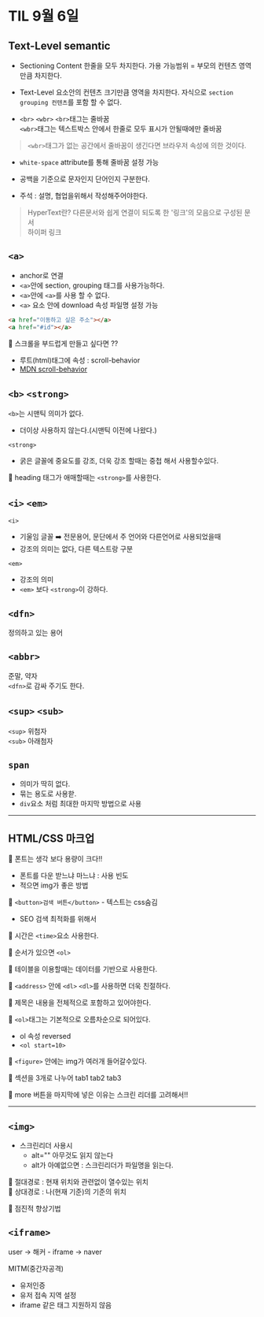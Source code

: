 # TIL 9월 6일

## Text-Level semantic

- Sectioning Content
한줄을 모두 차지한다.
가용 가능범위 = 부모의 컨텐츠 영역 만큼 차지한다.

- Text-Level
요소안의 컨텐츠 크기만큼 영역을 차지한다.
자식으로 `section grouping 컨텐츠`를 포함 할 수 없다.

- `<br>` `<wbr>`
`<br>`태그는 줄바꿈  
`<wbr>`태그는 텍스트박스 안에서 한줄로 모두 표시가 안될때에만 줄바꿈

> `<wbr>`태그가 없는 공간에서 줄바꿈이 생긴다면 브라우저 속성에 의한 것이다.

- `white-space` attribute를 통해 줄바꿈 설정 가능

- 공백을 기준으로 문자인지 단어인지 구분한다.

- 주석 : 설명, 협업을위해서 작성해주어야한다.

> HyperText란?
> 다른문서와 쉽게 연결이 되도록 한 '링크'의 모음으로 구성된 문서  
> 하이퍼 링크 

## `<a>`
- anchor로 연결
- `<a>`안에 section, grouping 태그를 사용가능하다.
- `<a>`안에 `<a>`를 사용 할 수 없다.
- `<a>` 요소 안에 download 속성 파일명 설정 가능 
```html
<a href="이동하고 싶은 주소"></a>
<a href="#id"></a>
```
🔆 스크롤을 부드럽게 만들고 싶다면 ??  
- 루트(html)태그에 속성 : scroll-behavior 
- [MDN scroll-behavior](https://developer.mozilla.org/en-US/docs/Web/CSS/scroll-behavior)

## `<b>` `<strong>`
`<b>`는 시맨틱 의미가 없다.
- 더이상 사용하지 않는다.(시맨틱 이전에 나왔다.)  

`<strong>`
- 굵은 글꼴에 중요도를 강조, 더욱 강조 할때는 중첩 해서 사용할수있다.

🔆 heading 태그가 애매할때는 `<strong>`를 사용한다.

## `<i>` `<em>`
`<i>`
- 기울임 글꼴 ➡️ 전문용어, 문단에서 주 언어와 다른언어로 사용되었을때
- 강조의 의미는 없다, 다른 텍스트랑 구분  

`<em>`
- 강조의 의미
- `<em>` 보다 `<strong>`이 강하다.


## `<dfn>`
정의하고 있는 용어

## `<abbr>`
준말, 약자    
`<dfn>`로 감싸 주기도 한다.

 
## `<sup>` `<sub>`  
`<sup>` 위첨자  
`<sub>` 아래첨자  

## `span`
- 의미가 딱히 없다.
- 묶는 용도로 사용핟.
- `div`요소 처럼 최대한 마지막 방법으로 사용

---

## HTML/CSS 마크업
🔆 폰트는 생각 보다 용량이 크다!!
- 폰트를 다운 받느냐 마느냐 : 사용 빈도
- 적으면 img가 좋은 방법

🔆 `<button>검색 버튼</button>` - 텍스트는 css숨김
 - SEO 검색 최적화를 위해서

🔆 시간은 `<time>`요소 사용한다.

🔆 순서가 있으면 `<ol>`

🔆 테이블을 이용할때는 데이터를 기반으로 사용한다.

🔆 `<address>` 안에 `<dl>` `<dl>`를 사용하면 더욱 친절하다.

🔆 제목은 내용을 전체적으로 포함하고 있어야한다.

🔆 `<ol>`태그는 기본적으로 오름차순으로 되어있다.
- ol 속성 reversed
- `<ol start=10>`

🔆 `<figure>` 안에는 img가 여러개 들어갈수있다.

🔆 섹션을 3개로 나누어 tab1 tab2 tab3

🔆 more 버튼을 마지막에 넣은 이유는 스크린 리더를 고려해서!!

--- 
## `<img>`
- 스크린리더 사용시
    - alt="" 아무것도 읽지 않는다
    - alt가 아예없으면 : 스크린리더가 파일명을 읽는다.

🔆 절대경로 : 현재 위치와 관련없이 열수있는 위치  
🔆 상대경로 : 나(현재 기준)의 기준의 위치

🔆 점진적 향상기법


## `<iframe>`
user → 해커 - iframe → naver

MITM(중간자공격)
- 유저인증
- 유저 접속 지역 설정
- iframe 같은 태그 지원하지 않음